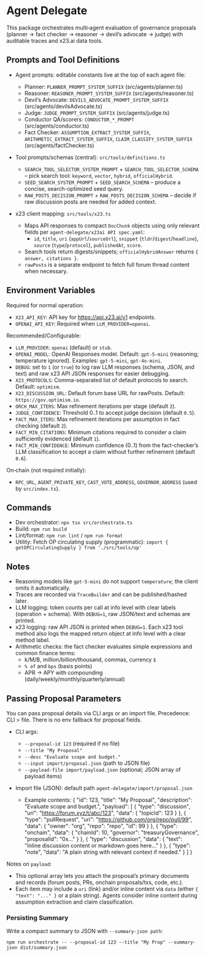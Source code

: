 # Agent Delegate

This package orchestrates multi‑agent evaluation of governance proposals (planner → fact checker → reasoner → devil’s advocate → judge) with auditable traces and x23.ai data tools.

## Prompts and Tool Definitions

- Agent prompts: editable constants live at the top of each agent file:
  - Planner: `PLANNER_PROMPT_SYSTEM_SUFFIX` (src/agents/planner.ts)
  - Reasoner: `REASONER_PROMPT_SYSTEM_SUFFIX` (src/agents/reasoner.ts)
  - Devil’s Advocate: `DEVILS_ADVOCATE_PROMPT_SYSTEM_SUFFIX` (src/agents/devilsAdvocate.ts)
  - Judge: `JUDGE_PROMPT_SYSTEM_SUFFIX` (src/agents/judge.ts)
  - Conductor QA/scorers: `CONDUCTOR_*_PROMPT` (src/agents/conductor.ts)
  - Fact Checker: `ASSUMPTION_EXTRACT_SYSTEM_SUFFIX`, `ARITHMETIC_EXTRACT_SYSTEM_SUFFIX`, `CLAIM_CLASSIFY_SYSTEM_SUFFIX` (src/agents/factChecker.ts)

- Tool prompts/schemas (central): `src/tools/definitions.ts`
  - `SEARCH_TOOL_SELECTOR_SYSTEM_PROMPT` + `SEARCH_TOOL_SELECTOR_SCHEMA` – pick search tool: `keyword`, `vector`, `hybrid`, `officialHybrid`.
  - `SEED_SEARCH_SYSTEM_PROMPT` + `SEED_SEARCH_SCHEMA` – produce a concise, search-optimized seed query.
  - `RAW_POSTS_DECISION_PROMPT` + `RAW_POSTS_DECISION_SCHEMA` – decide if raw discussion posts are needed for added context.

- x23 client mapping: `src/tools/x23.ts`
  - Maps API responses to compact `DocChunk` objects using only relevant fields per `agent-delegate/x23ai API spec.yaml`:
    - `id`, `title`, `uri` (`appUrl`/`sourceUrl`), `snippet` (`tldr`/`digest`/`headline`), `source` (`type`/`protocol`), `publishedAt`, `score`.
  - Search tools return digests/snippets; `officialHybridAnswer` returns `{ answer, citations }`.
  - `rawPosts` is a separate endpoint to fetch full forum thread content when necessary.

## Environment Variables

Required for normal operation:

- `X23_API_KEY`: API key for https://api.x23.ai/v1 endpoints.
- `OPENAI_API_KEY`: Required when `LLM_PROVIDER=openai`.

Recommended/Configurable:

- `LLM_PROVIDER`: `openai` (default) or `stub`.
- `OPENAI_MODEL`: OpenAI Responses model. Default: `gpt-5-mini` (reasoning; temperature ignored). Examples: `gpt-5-mini`, `gpt-4o-mini`.
- `DEBUG`: set to `1` (or `true`) to log raw LLM responses (schema, JSON, and text) and raw x23 API JSON responses for easier debugging.
- `X23_PROTOCOLS`: Comma-separated list of default protocols to search. Default: `optimism`.
- `X23_DISCUSSION_URL`: Default forum base URL for rawPosts. Default: `https://gov.optimism.io`.
- `ORCH_MAX_ITERS`: Max refinement iterations per stage (default `2`).
- `JUDGE_CONFIDENCE`: Threshold 0..1 to accept judge decision (default `0.5`).
- `FACT_MAX_ITERS`: Max refinement iterations per assumption in fact checking (default `2`).
- `FACT_MIN_CITATIONS`: Minimum citations required to consider a claim sufficiently evidenced (default `1`).
- `FACT_MIN_CONFIDENCE`: Minimum confidence (0..1) from the fact-checker’s LLM classification to accept a claim without further refinement (default `0.6`).

On‑chain (not required initially):

- `RPC_URL`, `AGENT_PRIVATE_KEY`, `CAST_VOTE_ADDRESS`, `GOVERNOR_ADDRESS` (used by `src/index.ts`).

## Commands

- Dev orchestrator: `npx tsx src/orchestrate.ts`
- Build: `npm run build`
- Lint/format: `npm run lint` / `npm run format`
- Utility: Fetch OP circulating supply (programmatic): `import { getOPCirculatingSupply } from './src/tools/op'`

## Notes

- Reasoning models like `gpt-5-mini` do not support `temperature`; the client omits it automatically.
- Traces are recorded via `TraceBuilder` and can be published/hashed later.
- LLM logging: token counts per call at info level with clear labels (operation + schema). With `DEBUG=1`, raw JSON/text and schemas are printed.
- x23 logging: raw API JSON is printed when `DEBUG=1`. Each x23 tool method also logs the mapped return object at info level with a clear method label.
- Arithmetic checks: the fact checker evaluates simple expressions and common finance terms:
  - k/M/B, million/billion/thousand, commas, currency `$`
  - `% of` and `bps` (basis points)
  - APR → APY with compounding (daily/weekly/monthly/quarterly/annual)

## Passing Proposal Parameters

You can pass proposal details via CLI args or an import file. Precedence: CLI > file. There is no env fallback for proposal fields.

- CLI args:

  - `--proposal-id 123` (required if no file)
  - `--title "My Proposal"`
  - `--desc "Evaluate scope and budget."`
  - `--input import/proposal.json` (path to JSON file)
  - `--payload-file import/payload.json` (optional; JSON array of payload items)

- Import file (JSON): default path `agent-delegate/import/proposal.json`
  - Example contents:
    {
    "id": 123,
    "title": "My Proposal",
    "description": "Evaluate scope and budget.",
    "payload": [
    { "type": "discussion", "uri": "https://forum.xyz/t/abc/123", "data": { "topicId": 123 } },
    { "type": "pullRequest", "uri": "https://github.com/org/repo/pull/99", "data": { "owner": "org", "repo": "repo", "id": 99 } },
    { "type": "onchain", "data": { "chainId": 10, "governor": "treasuryGovernance", "proposalId": "0x..." } },
    { "type": "discussion", "data": { "text": "Inline discussion content or markdown goes here..." } },
    { "type": "note", "data": "A plain string with relevant context if needed." }
    ]
    }

Notes on `payload`:

- This optional array lets you attach the proposal’s primary documents and records (forum posts, PRs, onchain proposals/txs, code, etc.).
- Each item may include a `uri` (link) and/or inline content via `data` (either `{ "text": "..." }` or a plain string). Agents consider inline content during assumption extraction and claim classification.

### Persisting Summary

Write a compact summary to JSON with `--summary-json path`:

```
npm run orchestrate -- --proposal-id 123 --title "My Prop" --summary-json dist/summary.json
```
